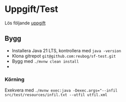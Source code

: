 # Uppgift/Test

Lös följande [uppgift](uppgiften.md)

## Bygg
* Installera Java 21 LTS, kontrollera  med ```java -version```
* Klona gitrepot ```git@github.com:reubog/sf-test.git```
* Bygg med ```./mvnw clean install```
* 
### Körning
Exekvera med ```./mvnw exec:java -Dexec.args="--infil src/test/resources/infil.txt --utfil utfil.xml```
